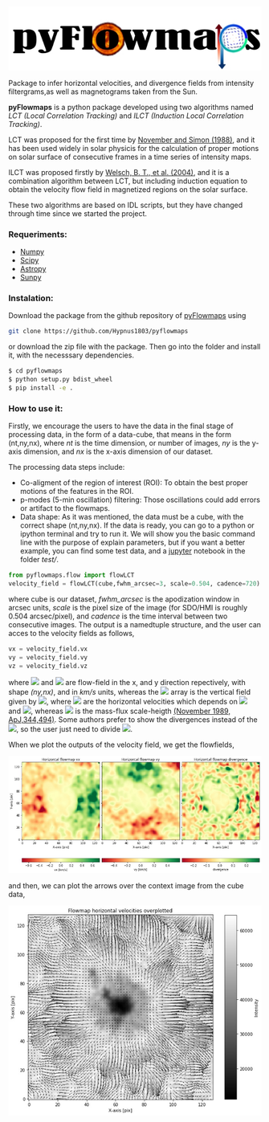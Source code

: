 
![Logo](images/pyflowmaps.jpg)

Package to infer horizontal velocities, and divergence fields from intensity filtergrams,as well as magnetograms taken from the Sun.

**pyFlowmaps** is a python package developed using two algorithms named *LCT (Local Correlation Tracking)* and *ILCT (Induction Local Correlation Tracking)*.

LCT was proposed for the first time by [November and Simon (1988)](https://ui.adsabs.harvard.edu/abs/1988ApJ...333..427N/abstract), and it has been used widely in solar physicis for the calculation of proper motions on solar surface of consecutive frames in a time series of intensity maps.

ILCT was proposed firstly by [Welsch, B. T., et al. (2004)](https://ui.adsabs.harvard.edu/abs/2004ApJ...610.1148W/abstract), and it is a combination algorithm between LCT, but including induction equation to obtain the velocity flow field in magnetized regions on the solar surface.

These two algorithms are based on IDL scripts, but they have changed through time since we started the project.

### Requeriments:
- [Numpy](https://numpy.org/)
- [Scipy](https://www.scipy.org/)
- [Astropy](https://docs.astropy.org/en/stable/)
- [Sunpy](https://sunpy.org/)

### Instalation:
Download the package from the github repository of [pyFlowmaps](https://github.com/Hypnus1803/pyflowmaps) using
```bash
git clone https://github.com/Hypnus1803/pyflowmaps
```
or download the zip file with the package. Then go into the folder and install it, with the necesssary dependencies.
```bash
$ cd pyflowmaps
$ python setup.py bdist_wheel
$ pip install -e .
```
### How to use it:
Firstly, we encourage the users to have the data in the final stage of processing data, in the form of a data-cube, that means in the form (nt,ny,nx), where *nt* is the time dimension, or number of images, *ny* is the y-axis dimension, and *nx* is the x-axis dimension of our dataset. 

The processing data steps include:
- Co-aligment of the region of interest (ROI): To obtain the best proper motions of the features in the ROI.
- p-modes (5-min oscillation) filtering: Those oscillations could add errors or artifact to the flowmaps.
- Data shape: As it was mentioned, the data must be a cube, with the correct shape (nt,ny,nx).
If the data is ready, you can go to a python or ipython terminal and try to run it. We will show you the basic command line with the purpose of explain parameters, but if you want a better example, you can find some test data, and a [jupyter](https://jupyter.org/) notebook in the folder *test/*.
```python
from pyflowmaps.flow import flowLCT
velocity_field = flowLCT(cube,fwhm_arcsec=3, scale=0.504, cadence=720)
```
where cube is our dataset, *fwhm_arcsec* is the apodization window in arcsec units, *scale* is the pixel size of the image (for SDO/HMI is roughly 0.504 arcsec/pixel), and *cadence* is the time interval between two consecutive images. The output is a namedtuple structure, and the user can acces to the velocity fields as follows,
```python
vx = velocity_field.vx
vy = velocity_field.vy
vz = velocity_field.vz
```
where <img src="https://render.githubusercontent.com/render/math?math=v_x"> and <img src="https://render.githubusercontent.com/render/math?math=v_y"> are flow-field in the x, and y direction repectively, with shape *(ny,nx)*, and in *km/s* units, whereas the <img src="https://render.githubusercontent.com/render/math?math=v_z"> array is the vertical field given by <img src="https://render.githubusercontent.com/render/math?math=v_z = h_m\nabla\cdot v_h(v_x,v_y)">, where <img src="https://render.githubusercontent.com/render/math?math=v_h"> are the horizontal velocities which depends on <img src="https://render.githubusercontent.com/render/math?math=v_x"> and <img src="https://render.githubusercontent.com/render/math?math=v_y">, whereas <img src="https://render.githubusercontent.com/render/math?math=h_m=150 km"> is the mass-flux scale-heigth [(November 1989, ApJ,344,494)](https://ui.adsabs.harvard.edu/abs/1989ApJ...344..494N/abstract). Some authors prefer to show the divergences instead of the <img src="https://render.githubusercontent.com/render/math?math=v_z">, so the user just need to divide <img src="https://render.githubusercontent.com/render/math?math=v_z/h_m">.

When we plot the outputs of the velocity field, we get the flowfields,

![Flowfield](images/flowmaps.jpg)

and then, we can plot the arrows over the context image from the cube data,

![Flow arrows](images/flowmaps_arrows.jpg)
